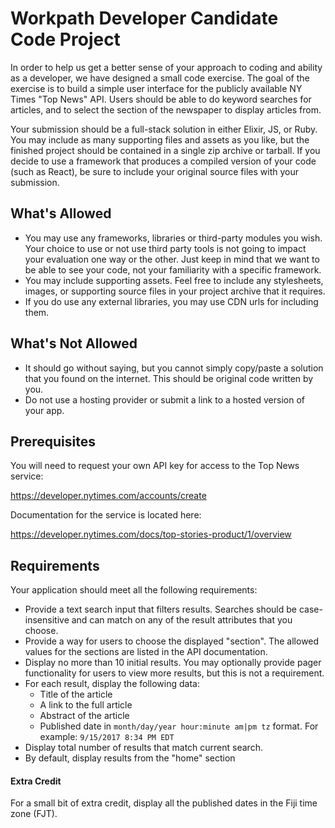 # Workpath Developer Candidate Code Project

In order to help us get a better sense of your approach to coding and ability as a developer, we have designed a small code exercise.  The goal of the exercise is to build a simple user interface for the publicly available NY Times "Top News" API.  Users should be able to do keyword searches for articles, and to select the section of the newspaper to display articles from.  

Your submission should be a full-stack solution in either Elixir, JS, or Ruby.  You may include as many supporting files and assets as you like, but the finished project should be contained in a single zip archive or tarball.  If you decide to use a framework that produces a compiled version of your code (such as React), be sure to include your original source files with your submission.

What's Allowed
--------------

- You may use any frameworks, libraries or third-party modules you wish.  Your choice to use or not use third party tools is not going to impact your evaluation one way or the other.  Just keep in mind that we want to be able to see your code, not your familiarity with a specific framework.
- You may include supporting assets.  Feel free to include any stylesheets, images, or supporting source files in your project archive that it requires.
- If you do use any external libraries, you may use CDN urls for including them.

What's Not Allowed
------------------

- It should go without saying, but you cannot simply copy/paste a solution that you found on the internet.  This should be original code written by you.
- Do not use a hosting provider or submit a link to a hosted version of your app.

Prerequisites
-------------

You will need to request your own API key for access to the Top News service:

https://developer.nytimes.com/accounts/create

Documentation for the service is located here:

https://developer.nytimes.com/docs/top-stories-product/1/overview


Requirements
------------

Your application should meet all the following requirements:

- Provide a text search input that filters results.  Searches should be case-insensitive and can match on any of the result attributes that you choose.
- Provide a way for users to choose the displayed "section".  The allowed values for the sections are listed in the API documentation.
- Display no more than 10 initial results.  You may optionally provide pager functionality for users to view more results, but this is not a requirement.
- For each result, display the following data:
  - Title of the article
  - A link to the full article
  - Abstract of the article
  - Published date in `month/day/year hour:minute am|pm tz` format.  For example: `9/15/2017 8:34 PM EDT` 
- Display total number of results that match current search.
- By default, display results from the "home" section

#### Extra Credit

For a small bit of extra credit, display all the published dates in the Fiji time zone (FJT).

